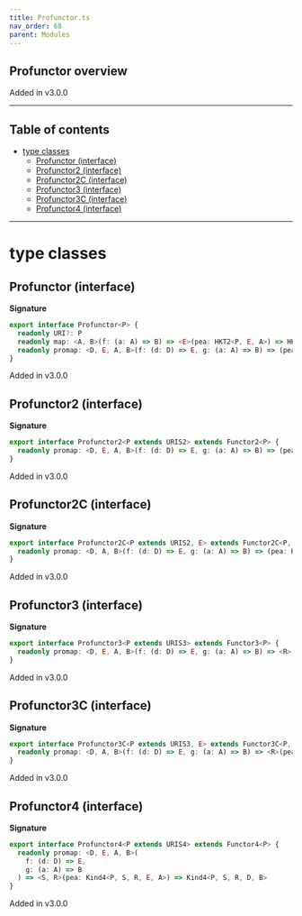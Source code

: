 ```yaml
---
title: Profunctor.ts
nav_order: 68
parent: Modules
---
```


## Profunctor overview

Added in v3.0.0

---

<h2 class="text-delta">Table of contents</h2>

- [type classes](#type-classes)
  - [Profunctor (interface)](#profunctor-interface)
  - [Profunctor2 (interface)](#profunctor2-interface)
  - [Profunctor2C (interface)](#profunctor2c-interface)
  - [Profunctor3 (interface)](#profunctor3-interface)
  - [Profunctor3C (interface)](#profunctor3c-interface)
  - [Profunctor4 (interface)](#profunctor4-interface)

---

# type classes

## Profunctor (interface)

**Signature**

```ts
export interface Profunctor<P> {
  readonly URI?: P
  readonly map: <A, B>(f: (a: A) => B) => <E>(pea: HKT2<P, E, A>) => HKT<P, B>
  readonly promap: <D, E, A, B>(f: (d: D) => E, g: (a: A) => B) => (pea: HKT2<P, E, A>) => HKT2<P, D, B>
}
```

Added in v3.0.0

## Profunctor2 (interface)

**Signature**

```ts
export interface Profunctor2<P extends URIS2> extends Functor2<P> {
  readonly promap: <D, E, A, B>(f: (d: D) => E, g: (a: A) => B) => (pea: Kind2<P, E, A>) => Kind2<P, D, B>
}
```

Added in v3.0.0

## Profunctor2C (interface)

**Signature**

```ts
export interface Profunctor2C<P extends URIS2, E> extends Functor2C<P, E> {
  readonly promap: <D, A, B>(f: (d: D) => E, g: (a: A) => B) => (pea: Kind2<P, E, A>) => Kind2<P, D, B>
}
```

Added in v3.0.0

## Profunctor3 (interface)

**Signature**

```ts
export interface Profunctor3<P extends URIS3> extends Functor3<P> {
  readonly promap: <D, E, A, B>(f: (d: D) => E, g: (a: A) => B) => <R>(pea: Kind3<P, R, E, A>) => Kind3<P, R, D, B>
}
```

Added in v3.0.0

## Profunctor3C (interface)

**Signature**

```ts
export interface Profunctor3C<P extends URIS3, E> extends Functor3C<P, E> {
  readonly promap: <D, A, B>(f: (d: D) => E, g: (a: A) => B) => <R>(pea: Kind3<P, R, E, A>) => Kind3<P, R, D, B>
}
```

Added in v3.0.0

## Profunctor4 (interface)

**Signature**

```ts
export interface Profunctor4<P extends URIS4> extends Functor4<P> {
  readonly promap: <D, E, A, B>(
    f: (d: D) => E,
    g: (a: A) => B
  ) => <S, R>(pea: Kind4<P, S, R, E, A>) => Kind4<P, S, R, D, B>
}
```

Added in v3.0.0
